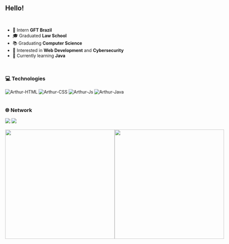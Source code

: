 ## Hello!

<br />

-   :round_pushpin: Intern **GFT Brazil**
-   :mortar_board: Graduated **Law School**
-   :books: Graduating **Computer Science**
-   :monocle_face: Interested in **Web Development** and **Cybersecurity**
-   :seedling: Currently learning **Java**

<br />

### 💻 Technologies
<div style="display: inline_block">
  <img align="center" alt="Arthur-HTML" src="https://img.shields.io/badge/html5-%23E34F26.svg?style=for-the-badge&logo=html5&logoColor=white">
  <img align="center" alt="Arthur-CSS" src="https://img.shields.io/badge/css3-%231572B6.svg?style=for-the-badge&logo=css3&logoColor=white">
  <img align="center" alt="Arthur-Js" src="https://img.shields.io/badge/javascript-%23323330.svg?style=for-the-badge&logo=javascript&logoColor=%23F7DF1E">
  <img align="center" alt="Arthur-Java" src="https://img.shields.io/badge/java-%23007396.svg?&style=for-the-badge&logo=java&logoColor=white" />
</div>

<br />

### 🌐 Network

<div>
  <a href="https://www.linkedin.com/in/arthur-vilela-4b20b4169/" target="_blank"><img src="https://img.shields.io/badge/-LinkedIn-%230077B5?style=for-the-badge&logo=linkedin&logoColor=white" target="_blank"></a>
  <a href = "mailto:arthuraquinovil@gmail.com"><img src="https://img.shields.io/badge/-Gmail-%23333?style=for-the-badge&logo=gmail&logoColor=white" target="_blank"></a>

<br />
<br />
  
<div style="display: flex">
 <img width="350"  src="https://github-readme-stats.vercel.app/api?username=oarthurvil&show_icons=true&theme=blue-green&include_all_commits=true&count_private=true"/>
 <img width="350"  src="https://github-readme-stats.vercel.app/api/top-langs/?username=oarthurvil&layout=compact&langs_count=7&theme=blue-green"/>
</div>

